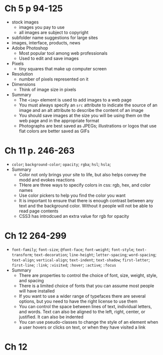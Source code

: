 # Ch 5 p 94-125
* stock images
  * images you pay to use 
  * all images are subject to copyright
*  subfolder name suggestions for large sites
  * images, interface, products, news
* Adobe Photoshop
  * Most popular tool among web professionals
  * Used to edit and save images
* Pixels
  * tiny squares that make up computer screen
* Resolution
  * number of pixels represented on it
* Dimensions
  * Think of image size in pixels
* Summary
  * The `<img>` element is used to add images to a web page
  * You must always specify an `src` attribute to indicate the source of an image and an alt attribute to describe the content of an image
  * You should save images at the size you will be using them on the web page and in the appropriate format
  * Photographs are best saved as JPEGs; illustrations or logos that use flat colors are better saved as GIFs

# Ch 11 p. 246-263
* `color`; `background-color`; `opacity`; `rgba`; `hsl`; `hsla`; 
* Summary
  * Color not only brings your site to life, but also helps convey the modd and evokes reactions
  * THere are three ways to specify colors in css: rgb, hex, and color names
  * Use color pickers to help you find the color you want
  * It is important to ensure that there is enough contrast between any text and the background color. Without it people will not be able to read page contents
  * CSS3 has introdcued an extra value for rgb for opacity

# Ch 12 264-299
* `font-family`; `font-size`; `@font-face`; `font-weight`; `font-style`; `text-transform`; `text-decoration`; `line-height`; `letter-spacing`; `word-spacing`; `text-align`; `vertical-align`; `text-indent`; `text-shadow`; `first-letter`; `first-line`; `:link`; `:visited`; `:hover`; `:active`; `:focus`
* Summary
  * There are properties to control the choice of font, size, weight, style, and spacing
  * There is a limited choice of fonts that you can assume most people will have installed
  * If you want to use a wider range of typefaces there are several options, but you need to have the right license to use them
  * You can control the space between lines of text, individual letters, and words. Text can also be aligned to the left, right, center, or justified. It can also be indented
  * You can use pseudo-classes to change the style of an element when a user hovers or clicks on text, or when they have visited a link


# Ch 12